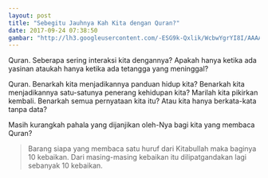 ```yaml
---
layout: post
title: "Sebegitu Jauhnya Kah Kita dengan Quran?"
date: 2017-09-24 07:38:50
gambar: "http://lh3.googleusercontent.com/-ESG9k-Qxlik/WcbwYgrYI8I/AAAAAAAACRQ/rB71YHyNhE4u8Yx01K__RMwJr5sd1Js6ACLcBGAs/h120/reading_quran_by_yed82-d4jos0r.jpg"
---
```


Quran. Seberapa sering interaksi kita dengannya? Apakah hanya ketika ada yasinan ataukah hanya ketika ada tetangga yang meninggal?

Quran. Benarkah kita menjadikannya panduan hidup kita? Benarkah kita menjadikannya satu-satunya penerang kehidupan kita? Marilah kita pikirkan kembali. Benarkah semua pernyataan kita itu? Atau kita hanya berkata-kata tanpa data?

Masih kurangkah pahala yang dijanjikan oleh-Nya bagi kita yang membaca Quran?

> Barang siapa yang membaca satu huruf dari Kitabullah maka baginya 10 kebaikan. Dari masing-masing kebaikan itu dilipatgandakan lagi sebanyak 10 kebaikan.